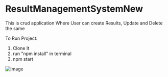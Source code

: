 # ResultManagementSystemNew
This is crud application Where User can create Results, Update and Delete the same

To Run Project: 
1. Clone It 
2. run "npm install" in terminal
3. npm start

![image](https://user-images.githubusercontent.com/123933610/215978618-bc2a2197-1752-4ee7-b491-b9b576fde10d.png)


